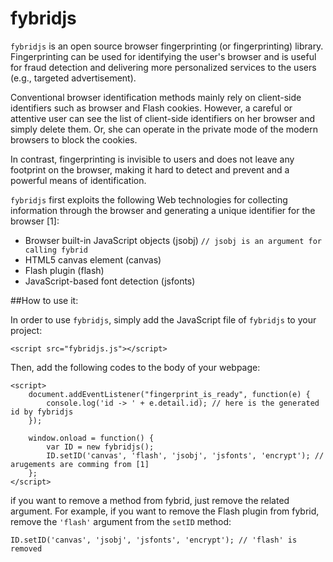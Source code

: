 fybridjs
========

`fybridjs` is an open source browser fingerprinting (or fingerprinting) library. Fingerprinting can be used for identifying the user's browser and is useful for fraud detection and delivering more personalized services to the users (e.g., targeted advertisement).  

Conventional browser identification methods mainly rely on client-side identifiers such as browser and Flash cookies. However, a careful or attentive user can see the list of client-side identifiers on her browser and simply delete them. Or, she can operate in the private mode of the modern browsers to block the cookies. 

In contrast, fingerprinting is invisible to users and does not leave any footprint on the browser, making it hard to detect and prevent and a powerful means of identification.

`fybridjs` first exploits the following Web technologies for collecting information through the browser and generating a unique identifier for the browser [1]:

+ Browser built-in JavaScript objects (jsobj) `// jsobj is an argument for calling fybrid`
+ HTML5 canvas element (canvas)
+ Flash plugin (flash)
+ JavaScript-based font detection (jsfonts)


##How to use it:

In order to use `fybridjs`, simply add the JavaScript file of `fybridjs` to your project:

```
<script src="fybridjs.js"></script>
```

Then, add the following codes to the body of your webpage:
```
<script>
    document.addEventListener("fingerprint_is_ready", function(e) {
        console.log('id -> ' + e.detail.id); // here is the generated id by fybridjs
    });

    window.onload = function() {
        var ID = new fybridjs();
        ID.setID('canvas', 'flash', 'jsobj', 'jsfonts', 'encrypt'); // arugements are comming from [1]
    };
</script>
```

if you want to remove a method from fybrid, just remove the related argument. For example, if you want to remove the Flash plugin from fybrid, remove the `'flash'` argument from the `setID` method:

```
ID.setID('canvas', 'jsobj', 'jsfonts', 'encrypt'); // 'flash' is removed
```